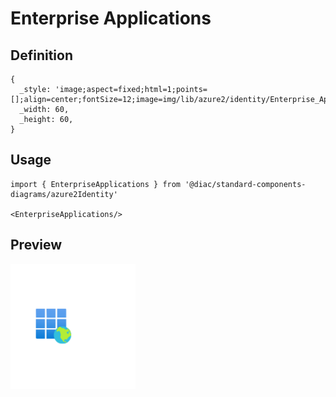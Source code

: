 # Enterprise Applications

## Definition

```
{
  _style: 'image;aspect=fixed;html=1;points=[];align=center;fontSize=12;image=img/lib/azure2/identity/Enterprise_Applications.svg;strokeColor=none;',
  _width: 60,
  _height: 60,
}
```

## Usage

```
import { EnterpriseApplications } from '@diac/standard-components-diagrams/azure2Identity'

<EnterpriseApplications/>
```

## Preview

<img src="./enterprise-applications.png" width="200"/>
